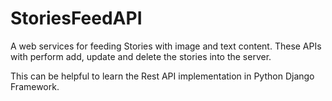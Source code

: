 # StoriesFeedAPI
A web services for feeding Stories with image and text content. These APIs with perform add, update and delete the stories into the server.

This can be helpful to learn the Rest API implementation in Python Django Framework. 

